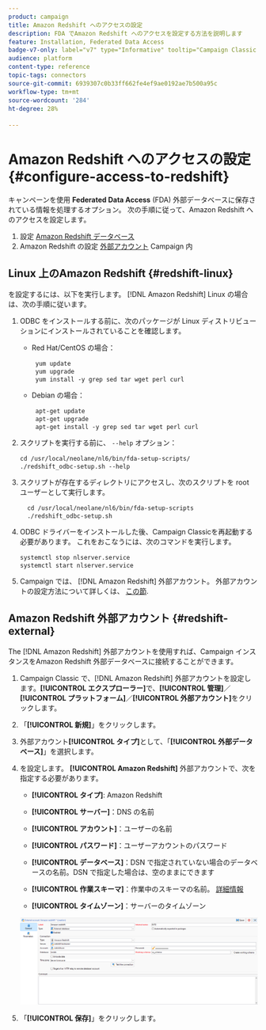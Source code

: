 ```yaml
---
product: campaign
title: Amazon Redshift へのアクセスの設定
description: FDA でAmazon Redshift へのアクセスを設定する方法を説明します
feature: Installation, Federated Data Access
badge-v7-only: label="v7" type="Informative" tooltip="Campaign Classic v7 にのみ適用されます"
audience: platform
content-type: reference
topic-tags: connectors
source-git-commit: 6939307c0b33ff662fe4ef9ae0192ae7b500a95c
workflow-type: tm+mt
source-wordcount: '284'
ht-degree: 28%

---
```


# Amazon Redshift へのアクセスの設定 {#configure-access-to-redshift}

キャンペーンを使用 **Federated Data Access** (FDA) 外部データベースに保存されている情報を処理するオプション。 次の手順に従って、Amazon Redshift へのアクセスを設定します。

1. 設定 [Amazon Redshift データベース](#configuring-redshift)
1. Amazon Redshift の設定 [外部アカウント](#redshift-external) Campaign 内

## Linux 上のAmazon Redshift {#redshift-linux}

を設定するには、以下を実行します。 [!DNL Amazon Redshift] Linux の場合は、次の手順に従います。

1. ODBC をインストールする前に、次のパッケージが Linux ディストリビューションにインストールされていることを確認します。

   * Red Hat/CentOS の場合：

     ```
      yum update
      yum upgrade
      yum install -y grep sed tar wget perl curl
     ```

   * Debian の場合：

     ```
      apt-get update
      apt-get upgrade
      apt-get install -y grep sed tar wget perl curl
     ```

1. スクリプトを実行する前に、 `--help` オプション：

   ```
   cd /usr/local/neolane/nl6/bin/fda-setup-scripts/
   ./redshift_odbc-setup.sh --help
   ```

1. スクリプトが存在するディレクトリにアクセスし、次のスクリプトを root ユーザーとして実行します。

   ```
     cd /usr/local/neolane/nl6/bin/fda-setup-scripts
     ./redshift_odbc-setup.sh
   ```

1. ODBC ドライバーをインストールした後、Campaign Classicを再起動する必要があります。 これをおこなうには、次のコマンドを実行します。

   ```
   systemctl stop nlserver.service
   systemctl start nlserver.service
   ```

1. Campaign では、 [!DNL Amazon Redshift] 外部アカウント。 外部アカウントの設定方法について詳しくは、 [この節](#redshift-external).

## Amazon Redshift 外部アカウント {#redshift-external}

The [!DNL Amazon Redshift] 外部アカウントを使用すれば、Campaign インスタンスをAmazon Redshift 外部データベースに接続することができます。

1. Campaign Classic で、[!DNL Amazon Redshift] 外部アカウントを設定します。**[!UICONTROL エクスプローラー]**&#x200B;で、**[!UICONTROL 管理]**／**[!UICONTROL プラットフォーム]**／**[!UICONTROL 外部アカウント]**&#x200B;をクリックします。

1. 「**[!UICONTROL 新規]**」をクリックします。

1. 外部アカウント&#x200B;**[!UICONTROL タイプ]**&#x200B;として、「**[!UICONTROL 外部データベース]**」を選択します。

1. を設定します。 **[!UICONTROL Amazon Redshift]** 外部アカウントで、次を指定する必要があります。

   * **[!UICONTROL タイプ]**: Amazon Redshift

   * **[!UICONTROL サーバー]**：DNS の名前

   * **[!UICONTROL アカウント]**：ユーザーの名前

   * **[!UICONTROL パスワード]**：ユーザーアカウントのパスワード

   * **[!UICONTROL データベース]**：DSN で指定されていない場合のデータベースの名前。DSN で指定した場合は、空のままにできます

   * **[!UICONTROL 作業スキーマ]**：作業中のスキーマの名前。 [詳細情報](https://docs.aws.amazon.com/redshift/latest/dg/r_Schemas_and_tables.html)

   * **[!UICONTROL タイムゾーン]**：サーバーのタイムゾーン

   ![](assets/amazon_redshift.png)

1. 「**[!UICONTROL 保存]**」をクリックします。
